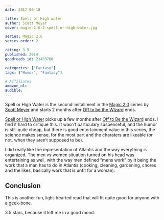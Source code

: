 ```yaml
---
date: 2017-09-18

title: Spell of High water
author: Scott Meyer
cover: magic-2.0-2-spell-or-high-water.jpg

series: Magic 2.0
series_order: 2

rating: 3.5
published: 2014
goodreads_id: 21483760

categories: ["Fantasy"]
tags: ["Humor", "Fantasy"]

# Affiliates
amazon_nl: 
audible: 
---
```


Spell or High Water is the second installment in the [Magic 2.0](../_series/magic-2-0.md) series by [Scott Meyer](../_authors/scott-meyer.md) and starts 2 months after [Off to be the Wizard](2017-09-07-Scott-Meyer---Off-to-be-the-Wizard.md) ends.

<!--more-->

[Spell or High Water]() picks up a few months after [Off to Be the Wizard](2017-09-07-Scott-Meyer---Off-to-be-the-Wizard.md) ends. I find it hard to critique this. It wasn’t particulary suspenseful, and the humor is still quite cheap, but there is good entertainment value in this series, the science makes sense, for the most part and the charaters are likeable (or not, when they aren’t supposed to be).

I did really like the representation of Atlantis and the way everything is organized. The men vs women situation turned on his head was entertaining as well, with the way men defined “mens work” by it being the work that a man has to do in Atlantis (cooking, cleaning, gardening, chores and the likes, basically work that is unfit for a woman).

## Conclusion

This is another fun, light-hearted read that will fit quite good for anyone with a geek-bone.

3.5 stars, because it left me in a good mood.

